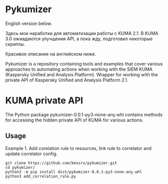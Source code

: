# Pykumizer
English version below.

Здесь мои наработки для автоматизации работы с KUMA 2.1. В KUMA 3.0 ожиадаются улучщения API, а пока жду, подготовил некоторые скрипты.

Красивое описание на английском ниже.



Pykumizer is a repository containing tools and examples that cover various approaches to automating actions when working with the SIEM KUMA (Kaspersky Unified and Analysis Platform).
Wrapper for working with the private API of Kaspersky Unified and Analysis Platform 2.1.
# KUMA private API
The Python package pykumizer-0.0.1-py3-none-any.whl contains methods for accessing the hidden private API of KUMA for various actions.
## Usage
Example 1. Add corelation rule to resources, link rule to correlator and update correlator config.
```
git clone https://github.com/kmssrv/pykumizer.git
cd pykumizer/
python3 -m pip install dist/pykumizer-0.0.1-py3-none-any.whl
python3 add_correlation_rule.py

```